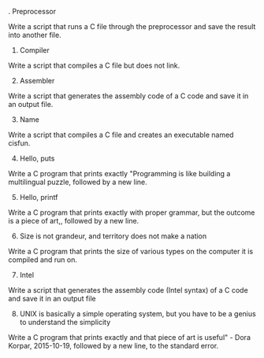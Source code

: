 . Preprocessor

Write a script that runs a C file through the preprocessor and save the result into another file.

1. Compiler

Write a script that compiles a C file but does not link.

2. Assembler

Write a script that generates the assembly code of a C code and save it in an output file.

3. Name

Write a script that compiles a C file and creates an executable named cisfun.

4. Hello, puts

Write a C program that prints exactly "Programming is like building a multilingual puzzle, followed by a new line.

5. Hello, printf

Write a C program that prints exactly with proper grammar, but the outcome is a piece of art,, followed by a new line.

6. Size is not grandeur, and territory does not make a nation

Write a C program that prints the size of various types on the computer it is compiled and run on.

7.  Intel

Write a script that generates the assembly code (Intel syntax) of a C code and save it in an output file

8. UNIX is basically a simple operating system, but you have to be a genius to understand the simplicity

Write a C program that prints exactly and that piece of art is useful" - Dora Korpar, 2015-10-19, followed by a new line, to the standard error.
